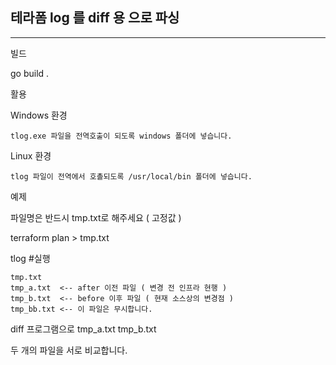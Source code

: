 ## 테라폼 log 를 diff 용 으로 파싱

---

빌드

  go build .


활용

  Windows 환경
    
    tlog.exe 파일을 전역호출이 되도록 windows 폴더에 넣습니다.

  Linux 환경

    tlog 파일이 전역에서 호촐되도록 /usr/local/bin 폴더에 넣습니다.

예제

  파일명은 반드시 tmp.txt로 해주세요 ( 고정값 )
  
  terraform plan > tmp.txt

  tlog #실행

    tmp.txt
    tmp_a.txt  <-- after 이전 파일 ( 변경 전 인프라 현행 )
    tmp_b.txt  <-- before 이후 파일 ( 현재 소스상의 변경점 )
    tmp_bb.txt <-- 이 파일은 무시합니다.

  diff 프로그램으로 
    tmp_a.txt
    tmp_b.txt

  두 개의 파일을 서로 비교합니다.
